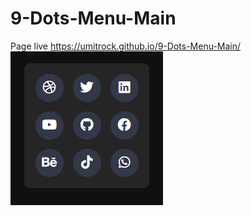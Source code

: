 # 9-Dots-Menu-Main
Page live https://umitrock.github.io/9-Dots-Menu-Main/
<img src="https://github.com/UmitRock/9-Dots-Menu-Main/blob/main/page.PNG?raw=true" alt="">
